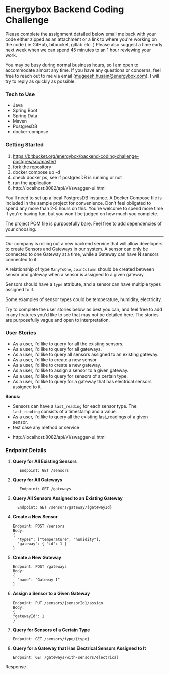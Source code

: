 # Energybox Backend Coding Challenge

Please complete the assignment detailed below email me back with your code either zipped as an attachment or a link to where you're working on the code ( ie GitHub, bitbucket, gitlab etc. ) Please also suggest a time early next week when we can spend 45 minutes to an 1 hour reviewing your work.

You may be busy during normal business hours, so I am open to accommodate almost any time. If you have any questions or concerns, feel free to reach out to me via email (mugeesh.husain@energybox.com). I will try to reply as quickly as possible.

### Tech to Use

- Java
- Spring Boot
- Spring Data
- Maven
- PostgresDB
- docker-compose

### Getting Started
1. https://bitbucket.org/energybox/backend-coding-challenge-postgres/src/master/
2. fork the repository
3. docker compose up -d
4. check docker ps, see if postgresDB is running or not
5. run the application
6. http://localhost:8082/api/v1/swagger-ui.html

You'll need to set up a local PostgresDB instance. A Docker Compose file is included in the sample project for convenience.
Don't feel obligated to spend any more than 2-5 hours on this. You're welcome to spend more time if you're having fun, but you won't be judged on how much you complete.

The project POM file is purposefully bare. Feel free to add dependencies of your choosing.

---

Our company is rolling out a new backend service that will allow developers to create Sensors and Gateways in our system. A sensor can only be connected to one Gateway at a time, while a Gateway can have N sensors connected to it.

A relationship of type `ManyToOne`, `JoinColumn` should be created between sensor and gateway when a sensor is assigned to a given gateway.

Sensors should have a `type` attribute, and a sensor can have multiple types assigned to it.

Some examples of sensor types could be temperature, humidity, electricity.

Try to complete the user stories below as best you can, and feel free to add in any features you'd like to see that may not be detailed here. The stories are purposefully vague and open to interpretation.

### User Stories

- As a user, I'd like to query for all the existing sensors.
- As a user, I'd like to query for all gateways.
- As a user, I'd like to query all sensors assigned to an existing gateway.
- As a user, I'd like to create a new sensor.
- As a user, I'd like to create a new gateway.
- As a user, I'd like to assign a sensor to a given gateway.
- As a user, I'd like to query for sensors of a certain type.
- As a user, I'd like to query for a gateway that has electrical sensors assigned to it.

**Bonus:**
- Sensors can have a `last_reading` for each sensor type. The `last_reading` consists of a timestamp and a value.
- As a user, I'd like to query all the existing last_readings of a given sensor.
- test case any method or service



* http://localhost:8082/api/v1/swagger-ui.html

### Endpoint Details

1. **Query for All Existing Sensors**
    ```
       Endpoint: GET /sensors
    ```
2. **Query for All Gateways**
    ```
       Endpoint: GET /gateways
    ``` 
3. **Query All Sensors Assigned to an Existing Gateway**
    ```
      Endpoint: GET /sensors/gateway/{gatewayId}
    ```
4. **Create a New Sensor**
    ```
    Endpoint: POST /sensors
    Body:
    {
      "types": ["temperature", "humidity"],
      "gateway": { "id": 1 }
    }
    ```

5. **Create a New Gateway**
    ```
    Endpoint: POST /gateways
    Body:
    {
      "name": "Gateway 1"
    }
    ```

6. **Assign a Sensor to a Given Gateway**
    ```
    Endpoint: PUT /sensors/{sensorId}/assign
    Body:
    {
    "gatewayId": 1
    }
    ```
 7. **Query for Sensors of a Certain Type**
    ```
    Endpoint: GET /sensors/type/{type}
    ```
8. **Query for a Gateway that Has Electrical Sensors Assigned to It**
   ```
   Endpoint: GET /gateways/with-sensors/electrical
   ```
   

Response 
